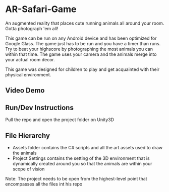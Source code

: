 # AR-Safari-Game
An augmented reality that places cute running animals all around your room. Gotta photograph 'em all!

This game can be run on any Android device and has been optimized for Google Glass. The game just has to be run and you have a timer than runs. Try to beat your highscore by photographing the most animals you can within that time. The game uses your camera and the animals merge into your actual room decor.

This game was designed for children to play and get acquainted with their physical environment.

## Video Demo


## Run/Dev Instructions
Pull the repo and open the project folder on Unity3D

## File Hierarchy
* Assets folder contains the C# scripts and all the art assets used to draw the animals
* Project Settings contains the setting of the 3D environment that is dynamically created around you so that the animals are within your scope of vision

Note: The project needs to be open from the highest-level point that encompasses all the files int his repo
